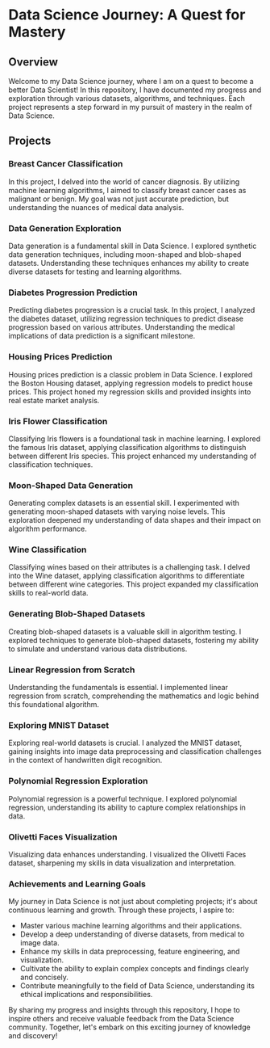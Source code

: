 <h1> Data Science Journey: A Quest for Mastery </h1>


<h2> Overview </h2>

Welcome to my Data Science journey, where I am on a quest to become a better Data Scientist! In this repository, I have documented my progress and exploration through various datasets, algorithms, and techniques. Each project represents a step forward in my pursuit of mastery in the realm of Data Science.

<h2> Projects </h2>

<h3> Breast Cancer Classification </h3>

In this project, I delved into the world of cancer diagnosis. By utilizing machine learning algorithms, I aimed to classify breast cancer cases as malignant or benign. My goal was not just accurate prediction, but understanding the nuances of medical data analysis.

<h3> Data Generation Exploration </h3>

Data generation is a fundamental skill in Data Science. I explored synthetic data generation techniques, including moon-shaped and blob-shaped datasets. Understanding these techniques enhances my ability to create diverse datasets for testing and learning algorithms.


<h3> Diabetes Progression Prediction </h3>

Predicting diabetes progression is a crucial task. In this project, I analyzed the diabetes dataset, utilizing regression techniques to predict disease progression based on various attributes. Understanding the medical implications of data prediction is a significant milestone.


<h3> Housing Prices Prediction </h3>

Housing prices prediction is a classic problem in Data Science. I explored the Boston Housing dataset, applying regression models to predict house prices. This project honed my regression skills and provided insights into real estate market analysis.


<h3> Iris Flower Classification </h3>

Classifying Iris flowers is a foundational task in machine learning. I explored the famous Iris dataset, applying classification algorithms to distinguish between different Iris species. This project enhanced my understanding of classification techniques.


<h3> Moon-Shaped Data Generation </h3>

Generating complex datasets is an essential skill. I experimented with generating moon-shaped datasets with varying noise levels. This exploration deepened my understanding of data shapes and their impact on algorithm performance.


<h3> Wine Classification </h3>

Classifying wines based on their attributes is a challenging task. I delved into the Wine dataset, applying classification algorithms to differentiate between different wine categories. This project expanded my classification skills to real-world data.


<h3> Generating Blob-Shaped Datasets </h3>

Creating blob-shaped datasets is a valuable skill in algorithm testing. I explored techniques to generate blob-shaped datasets, fostering my ability to simulate and understand various data distributions.

<h3> Linear Regression from Scratch </h3>

Understanding the fundamentals is essential. I implemented linear regression from scratch, comprehending the mathematics and logic behind this foundational algorithm.


<h3> Exploring MNIST Dataset </h3>

Exploring real-world datasets is crucial. I analyzed the MNIST dataset, gaining insights into image data preprocessing and classification challenges in the context of handwritten digit recognition.


<h3> Polynomial Regression Exploration </h3>

Polynomial regression is a powerful technique. I explored polynomial regression, understanding its ability to capture complex relationships in data.


<h3> Olivetti Faces Visualization </h3>

Visualizing data enhances understanding. I visualized the Olivetti Faces dataset, sharpening my skills in data visualization and interpretation.


<h3> Achievements and Learning Goals </h3>

My journey in Data Science is not just about completing projects; it's about continuous learning and growth. Through these projects, I aspire to:
<ul>
<li> Master various machine learning algorithms and their applications.
<li> Develop a deep understanding of diverse datasets, from medical to image data.
<li> Enhance my skills in data preprocessing, feature engineering, and visualization.
<li> Cultivate the ability to explain complex concepts and findings clearly and concisely.
<li> Contribute meaningfully to the field of Data Science, understanding its ethical implications and responsibilities.
</ul>

By sharing my progress and insights through this repository, I hope to inspire others and receive valuable feedback from the Data Science community. Together, let's embark on this exciting journey of knowledge and discovery!
